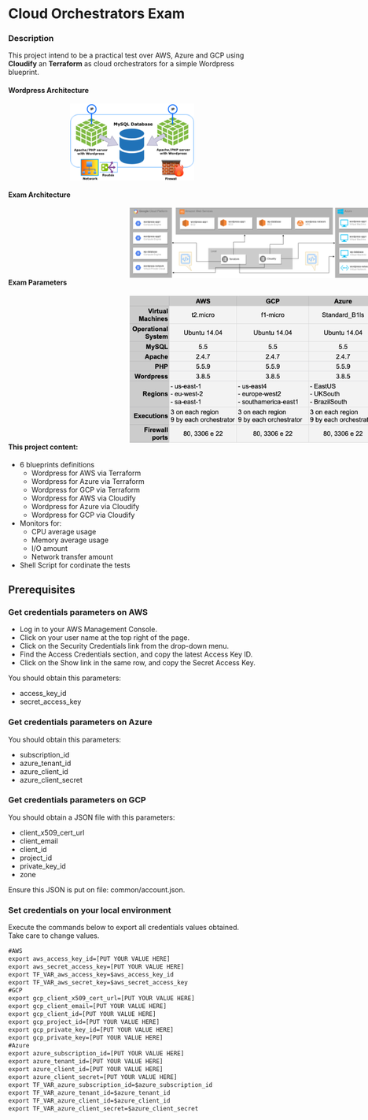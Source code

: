 # Cloud Orchestrators Exam

### Description

This project intend to be a practical test over AWS, Azure and GCP using **Cloudify** an **Terraform** as cloud orchestrators for a simple Wordpress blueprint.

#### Wordpress Architecture

<img src="https://github.com/leonardoreboucas/cloud-orchestrators-exam/blob/master/images/arch_wordpress_eng.png"
     alt="Wordpress Architecture"
     style="display: block; margin-left: auto;  margin-right: auto; width: 50%;" />
     
#### Exam Architecture

<img src="https://github.com/leonardoreboucas/cloud-orchestrators-exam/blob/master/images/arch_test.png"
     alt="Test Architecture"
     style="float: left; margin-left: 49%;" />

#### Exam Parameters
<img src="https://github.com/leonardoreboucas/cloud-orchestrators-exam/blob/master/images/params.png"
     alt="Test Parameters"
     style="float: left; margin-left: 49%;" />
     
#### This project content:
* 6 blueprints definitions
  * Wordpress for AWS via Terraform
  * Wordpress for Azure via Terraform
  * Wordpress for GCP via Terraform
  * Wordpress for AWS via Cloudify
  * Wordpress for Azure via Cloudify
  * Wordpress for GCP via Cloudify
* Monitors for:
  * CPU average usage
  * Memory average usage
  * I/O amount
  * Network transfer amount
* Shell Script for cordinate the tests

## Prerequisites

### Get credentials parameters on AWS
* Log in to your AWS Management Console.
* Click on your user name at the top right of the page.
* Click on the Security Credentials link from the drop-down menu.
* Find the Access Credentials section, and copy the latest Access Key ID.
* Click on the Show link in the same row, and copy the Secret Access Key.

You should obtain this parameters:
* access_key_id
* secret_access_key

### Get credentials parameters on Azure

You should obtain this parameters:
* subscription_id
* azure_tenant_id
* azure_client_id
* azure_client_secret

### Get credentials parameters on GCP

You should obtain a JSON file with this parameters:
* client_x509_cert_url
* client_email
* client_id
* project_id
* private_key_id
* zone

Ensure this JSON is put on file: common/account.json.

### Set credentials on your local environment

Execute the commands below to export all credentials values obtained. Take care to change values.
```
#AWS
export aws_access_key_id=[PUT YOUR VALUE HERE]
export aws_secret_access_key=[PUT YOUR VALUE HERE]
export TF_VAR_aws_access_key=$aws_access_key_id
export TF_VAR_aws_secret_key=$aws_secret_access_key
#GCP
export gcp_client_x509_cert_url=[PUT YOUR VALUE HERE]
export gcp_client_email=[PUT YOUR VALUE HERE]
export gcp_client_id=[PUT YOUR VALUE HERE]
export gcp_project_id=[PUT YOUR VALUE HERE]
export gcp_private_key_id=[PUT YOUR VALUE HERE]
export gcp_private_key=[PUT YOUR VALUE HERE]
#Azure
export azure_subscription_id=[PUT YOUR VALUE HERE]
export azure_tenant_id=[PUT YOUR VALUE HERE]
export azure_client_id=[PUT YOUR VALUE HERE]
export azure_client_secret=[PUT YOUR VALUE HERE]
export TF_VAR_azure_subscription_id=$azure_subscription_id
export TF_VAR_azure_tenant_id=$azure_tenant_id
export TF_VAR_azure_client_id=$azure_client_id
export TF_VAR_azure_client_secret=$azure_client_secret
